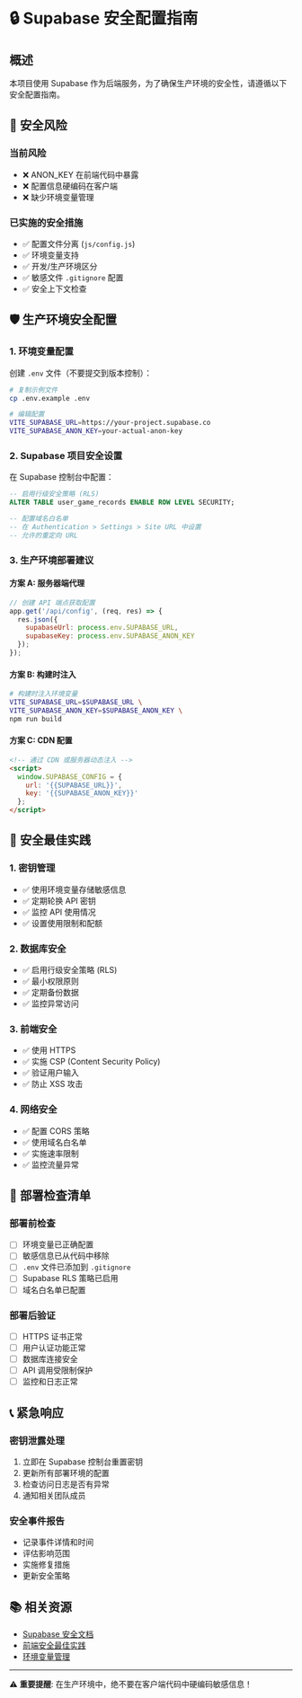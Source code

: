 # 🔒 Supabase 安全配置指南

## 概述

本项目使用 Supabase 作为后端服务，为了确保生产环境的安全性，请遵循以下安全配置指南。

## 🚨 安全风险

### 当前风险
- ❌ ANON_KEY 在前端代码中暴露
- ❌ 配置信息硬编码在客户端
- ❌ 缺少环境变量管理

### 已实施的安全措施
- ✅ 配置文件分离 (`js/config.js`)
- ✅ 环境变量支持
- ✅ 开发/生产环境区分
- ✅ 敏感文件 `.gitignore` 配置
- ✅ 安全上下文检查

## 🛡️ 生产环境安全配置

### 1. 环境变量配置

创建 `.env` 文件（不要提交到版本控制）：

```bash
# 复制示例文件
cp .env.example .env

# 编辑配置
VITE_SUPABASE_URL=https://your-project.supabase.co
VITE_SUPABASE_ANON_KEY=your-actual-anon-key
```

### 2. Supabase 项目安全设置

在 Supabase 控制台中配置：

```sql
-- 启用行级安全策略 (RLS)
ALTER TABLE user_game_records ENABLE ROW LEVEL SECURITY;

-- 配置域名白名单
-- 在 Authentication > Settings > Site URL 中设置
-- 允许的重定向 URL
```

### 3. 生产环境部署建议

#### 方案 A: 服务器端代理
```javascript
// 创建 API 端点获取配置
app.get('/api/config', (req, res) => {
  res.json({
    supabaseUrl: process.env.SUPABASE_URL,
    supabaseKey: process.env.SUPABASE_ANON_KEY
  });
});
```

#### 方案 B: 构建时注入
```bash
# 构建时注入环境变量
VITE_SUPABASE_URL=$SUPABASE_URL \
VITE_SUPABASE_ANON_KEY=$SUPABASE_ANON_KEY \
npm run build
```

#### 方案 C: CDN 配置
```html
<!-- 通过 CDN 或服务器动态注入 -->
<script>
  window.SUPABASE_CONFIG = {
    url: '{{SUPABASE_URL}}',
    key: '{{SUPABASE_ANON_KEY}}'
  };
</script>
```

## 🔐 安全最佳实践

### 1. 密钥管理
- ✅ 使用环境变量存储敏感信息
- ✅ 定期轮换 API 密钥
- ✅ 监控 API 使用情况
- ✅ 设置使用限制和配额

### 2. 数据库安全
- ✅ 启用行级安全策略 (RLS)
- ✅ 最小权限原则
- ✅ 定期备份数据
- ✅ 监控异常访问

### 3. 前端安全
- ✅ 使用 HTTPS
- ✅ 实施 CSP (Content Security Policy)
- ✅ 验证用户输入
- ✅ 防止 XSS 攻击

### 4. 网络安全
- ✅ 配置 CORS 策略
- ✅ 使用域名白名单
- ✅ 实施速率限制
- ✅ 监控流量异常

## 🚀 部署检查清单

### 部署前检查
- [ ] 环境变量已正确配置
- [ ] 敏感信息已从代码中移除
- [ ] `.env` 文件已添加到 `.gitignore`
- [ ] Supabase RLS 策略已启用
- [ ] 域名白名单已配置

### 部署后验证
- [ ] HTTPS 证书正常
- [ ] 用户认证功能正常
- [ ] 数据库连接安全
- [ ] API 调用受限制保护
- [ ] 监控和日志正常

## 📞 紧急响应

### 密钥泄露处理
1. 立即在 Supabase 控制台重置密钥
2. 更新所有部署环境的配置
3. 检查访问日志是否有异常
4. 通知相关团队成员

### 安全事件报告
- 记录事件详情和时间
- 评估影响范围
- 实施修复措施
- 更新安全策略

## 📚 相关资源

- [Supabase 安全文档](https://supabase.com/docs/guides/auth/row-level-security)
- [前端安全最佳实践](https://owasp.org/www-project-top-ten/)
- [环境变量管理](https://12factor.net/config)

---

⚠️ **重要提醒**: 在生产环境中，绝不要在客户端代码中硬编码敏感信息！